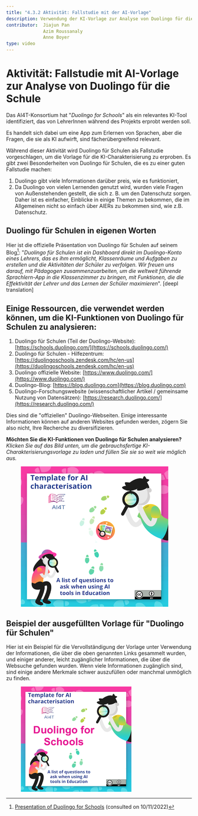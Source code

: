```yaml
---
title: "4.3.2 Aktivität: Fallstudie mit der AI-Vorlage"
description: Verwendung der KI-Vorlage zur Analyse von Duolingo für die Schule
contributor:  Jiajun Pan
              Azim Roussanaly
              Anne Boyer
type: video
---
```


# Aktivität: Fallstudie mit AI-Vorlage zur Analyse von Duolingo für die Schule

Das AI4T-Konsortium hat "*Duolingo for Schools*" als ein relevantes KI-Tool identifiziert, das von LehrerInnen während des Projekts erprobt werden soll.

Es handelt sich dabei um eine App zum Erlernen von Sprachen, aber die Fragen, die sie als KI aufwirft, sind fächerübergreifend relevant.

Während dieser Aktivität wird Duolingo für Schulen als Fallstudie vorgeschlagen, um die Vorlage für die KI-Charakterisierung zu erproben. Es gibt zwei Besonderheiten von Duolingo für Schulen, die es zu einer guten Fallstudie machen:

1. Duolingo gibt viele Informationen darüber preis, wie es funktioniert,
2. Da Duolingo von vielen Lernenden genutzt wird, wurden viele Fragen von Außenstehenden gestellt, die sich z. B. um den Datenschutz sorgen. Daher ist es einfacher, Einblicke in einige Themen zu bekommen, die im Allgemeinen nicht so einfach über AIERs zu bekommen sind, wie z.B. Datenschutz.

## Duolingo für Schulen in eigenen Worten

Hier ist die offizielle Präsentation von Duolingo für Schulen auf seinem Blog[^1]: "*Duolingo für Schulen ist ein Dashboard direkt im Duolingo-Konto eines Lehrers, das es ihm ermöglicht, Klassenräume und Aufgaben zu erstellen und die Aktivitäten der Schüler zu verfolgen. Wir freuen uns darauf, mit Pädagogen zusammenzuarbeiten, um die weltweit führende Sprachlern-App in die Klassenzimmer zu bringen, mit Funktionen, die die Effektivität der Lehrer und das Lernen der Schüler maximieren*". [deepl translation]

## Einige Ressourcen, die verwendet werden können, um die KI-Funktionen von Duolingo für Schulen zu analysieren:

1. Duolingo für Schulen (Teil der Duolingo-Website): [https://schools.duolingo.com/](https://schools.duolingo.com/)
2. Duolingo für Schulen - Hilfezentrum: [https://duolingoschools.zendesk.com/hc/en-us](https://duolingoschools.zendesk.com/hc/en-us)
3. Duolingo offizielle Website: [https://www.duolingo.com/](https://www.duolingo.com/)
4. Duolingo-Blog: [https://blog.duolingo.com](https://blog.duolingo.com)
5. Duolingo-Forschungswebsite (wissenschaftlicher Artikel / gemeinsame Nutzung von Datensätzen): [https://research.duolingo.com/](https://research.duolingo.com/)

Dies sind die "offiziellen" Duolingo-Webseiten. Einige interessante Informationen können auf anderen Websites gefunden werden, zögern Sie also nicht, Ihre Recherche zu diversifizieren.

**Möchten Sie die KI-Funktionen von Duolingo für Schulen analysieren?**  
_Klicken Sie auf das Bild unten, um die gebrauchsfertige KI-Charakterisierungsvorlage zu laden und füllen Sie sie so weit wie möglich aus._
<a href="./AI4T-Template_Ready_to_use.pdf" target="_blank">
<figure>
  <img src="Images/Ready-To-Use-AI-Template.png" alt="A Ready to Use Template for AI Resources Characterisation"/>
</figure></a>

## Beispiel der ausgefüllten Vorlage für "Duolingo für Schulen"

Hier ist ein Beispiel für die Vervollständigung der Vorlage unter Verwendung der Informationen, die über die oben genannten Links gesammelt wurden, und einiger anderer, leicht zugänglicher Informationen, die über die Websuche gefunden wurden.
Wenn viele Informationen zugänglich sind, sind einige andere Merkmale schwer auszufüllen oder manchmal unmöglich zu finden.

<a href="./AI4T-Case_study_on_AI_Features_For_Duolingo.pdf" target="_blank">
<figure>
  <img src="Images/Template-Duolingo-for-School.png" alt="Completed template for Duolingo for Schools AI-features"/>
</figure></a>

[^1]: [Presentation of Duolingo for Schools](https://blog.duolingo.com/duolingo-for-schools/)
 (consulted on 10/11/2022)
